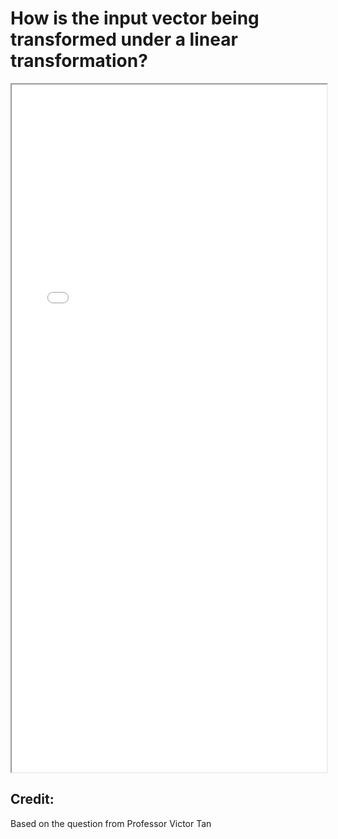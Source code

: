 # How is the input vector being transformed under a linear transformation?


<!--more-->
<iframe src="./pdf/Effect_LinearTransformation.pdf" height="1100px" width="100%"></iframe>




## Credit: 
Based on the question from Professor Victor Tan

